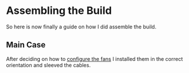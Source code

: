 # Assembling the Build

So here is now finally a guide on how I did assemble the build.

## Main Case

After deciding on how to [configure the fans](assembling-the-build.md#radiators-and-fans) I installed them in the correct orientation and sleeved the cables.





